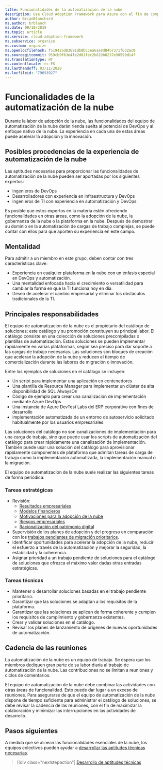 ```yaml
---
title: Funcionalidades de la automatización de la nube
description: Use Cloud Adoption Framework para Azure con el fin de comprender la formación de las funcionalidades de automatización de la nube para acelerar la adopción y la innovación.
author: BrianBlanchard
ms.author: brblanch
ms.date: 09/10/2019
ms.topic: article
ms.service: cloud-adoption-framework
ms.subservice: organize
ms.custom: organize
ms.openlocfilehash: f519425d83691db0b55ea6aa9d84b7371f632ac0
ms.sourcegitcommit: 959cb0f63e4fe2d01fec2b820b8237e98599d14f
ms.translationtype: HT
ms.contentlocale: es-ES
ms.lasthandoff: 03/11/2020
ms.locfileid: "79093927"
---
```

# <a name="cloud-automation-capabilities"></a>Funcionalidades de la automatización de la nube

Durante la labor de adopción de la nube, las funcionalidades del equipo de automatización de la nube darán rienda suelta al potencial de DevOps y al enfoque nativo de la nube. La experiencia en cada una de estas áreas puede acelerar la adopción y la innovación.

## <a name="possible-sources-for-cloud-automation-expertise"></a>Posibles procedencias de la experiencia de automatización de la nube

Las aptitudes necesarias para proporcionar las funcionalidades de automatización de la nube pueden ser aportadas por los siguientes expertos:

- Ingenieros de DevOps
- Desarrolladores con experiencia en infraestructura y DevOps
- Ingenieros de TI con experiencia en automatización y DevOps

Es posible que estos expertos en la materia estén ofreciendo funcionalidades en otras áreas, como la adopción de la nube, la gobernanza de la nube o la plataforma en la nube. Después de demostrar su dominio en la automatización de cargas de trabajo complejas, se puede contar con ellos para que aporten su experiencia en este campo.

## <a name="mindset"></a>Mentalidad

Para admitir a un miembro en este grupo, deben contar con tres características clave:

- Experiencia en cualquier plataforma en la nube con un énfasis especial en DevOps y automatización.
- Una mentalidad enfocada hacia el crecimiento o versatilidad para cambiar la forma en que la TI funciona hoy en día.
- Deseo de acelerar el cambio empresarial y eliminar los obstáculos tradicionales de la TI.

## <a name="key-responsibilities"></a>Principales responsabilidades

El equipo de automatización de la nube es el propietario del catálogo de soluciones; este catálogo y su promoción constituyen su principal labor. El catálogo consiste en una colección de soluciones precompiladas o plantillas de automatización. Estas soluciones se pueden implementar rápidamente en varias plataformas, según sea preciso para dar soporte a las cargas de trabajo necesarias. Las soluciones son bloques de creación que aceleran la adopción de la nube y reducen el tiempo de comercialización durante las labores de migración o innovación.

Entre los ejemplos de soluciones en el catálogo se incluyen:

- Un script para implementar una aplicación en contenedores
- Una plantilla de Resource Manager para implementar un clúster de alta disponibilidad de SQL AlwaysOn
- Código de ejemplo para crear una canalización de implementación mediante Azure DevOps
- Una instancia de Azure DevTest Labs del ERP corporativo con fines de desarrollo
- Implementación automatizada de un entorno de autoservicio solicitado habitualmente por los usuarios empresariales

Las soluciones del catálogo no son canalizaciones de implementación para una carga de trabajo, sino que puede usar los scripts de automatización del catálogo para crear rápidamente una canalización de implementación. También puede usar una solución del catálogo para aprovisionar rápidamente componentes de plataforma que admitan tareas de carga de trabajo como la implementación automatizada, la implementación manual o la migración.

El equipo de automatización de la nube suele realizar las siguientes tareas de forma periódica:

### <a name="strategic-tasks"></a>Tareas estratégicas

- Revisión:
  - [Resultados empresariales](../strategy/business-outcomes/index.md)
  - [Modelos financieros](../strategy/financial-models.md)
  - [Motivaciones para la adopción de la nube](../strategy/motivations.md)
  - [Riesgos empresariales](../govern/policy-compliance/risk-tolerance.md)
  - [Racionalización del patrimonio digital](../digital-estate/index.md)
- Supervisión de los planes de adopción y del progreso en comparación con los [trabajos pendientes de migración prioritarios](../migrate/migration-considerations/assess/release-iteration-backlog.md).
- Identificar oportunidades para acelerar la adopción de la nube, reducir el esfuerzo a través de la automatización y mejorar la seguridad, la estabilidad y la coherencia.
- Asignar prioridad a un trabajo pendiente de soluciones para el catálogo de soluciones que ofrezca el máximo valor dadas otras entradas estratégicas.

### <a name="technical-tasks"></a>Tareas técnicas

- Mantener o desarrollar soluciones basadas en el trabajo pendiente prioritario.
- Garantizar que las soluciones se adaptan a los requisitos de la plataforma.
- Garantizar que las soluciones se aplican de forma coherente y cumplen los requisitos de cumplimiento y gobernanza existentes.
- Crear y validar soluciones en el catálogo.
- Revisar los planes de lanzamiento de orígenes de nuevas oportunidades de automatización.

## <a name="meeting-cadence"></a>Cadencia de las reuniones

La automatización de la nube es un equipo de trabajo. Se espera que los miembros dediquen gran parte de su labor diaria al trabajo de automatización de la nube. Las contribuciones no se limitan a reuniones y ciclos de comentarios.

El equipo de automatización de la nube debe combinar las actividades con otras áreas de funcionalidad. Esto puede dar lugar a un exceso de reuniones. Para asegurarse de que el equipo de automatización de la nube dispone de tiempo suficiente para administrar el catálogo de soluciones, se debe revisar la cadencia de las reuniones, con el fin de maximizar la colaboración y minimizar las interrupciones en las actividades de desarrollo.

## <a name="next-steps"></a>Pasos siguientes

A medida que se alinean las funcionalidades esenciales de la nube, los equipos colectivos pueden ayudar a [desarrollar las aptitudes técnicas necesarias](./suggested-skills.md).

> [!div class="nextstepaction"]
> [Desarrollo de aptitudes técnicas](./suggested-skills.md)
